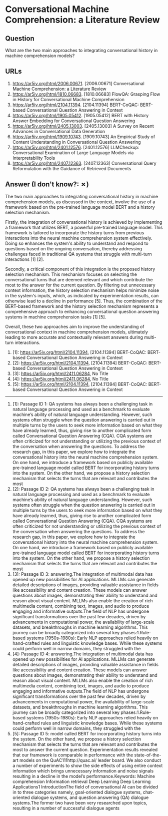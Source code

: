 # Conversational Machine Comprehension: a Literature Review

## Question

What are the two main approaches to integrating conversational history in machine comprehension models?

## URLs

1. https://ar5iv.org/html/2006.00671. [2006.00671] Conversational Machine Comprehension: a Literature Review
2. https://ar5iv.org/html/1810.06683. [1810.06683] FlowQA: Grasping Flow in History for Conversational Machine Comprehension
3. https://ar5iv.org/html/2104.11394. [2104.11394] BERT-CoQAC: BERT-based Conversational Question Answering in Context
4. https://ar5iv.org/html/1905.05412. [1905.05412] BERT with History Answer Embedding for Conversational Question Answering
5. https://ar5iv.org/html/2405.13003. [2405.13003] A Survey on Recent Advances in Conversational Data Generation
6. https://ar5iv.org/html/1909.10743. [1909.10743] An Empirical Study of Content Understanding in Conversational Question Answering
7. https://ar5iv.org/html/2401.12576. [2401.12576] LLMCheckup: Conversational Examination of Large Language Models via Interpretability Tools
8. https://ar5iv.org/html/2407.12363. [2407.12363] Conversational Query Reformulation with the Guidance of Retrieved Documents

## Answer (I don't know?: ✗)

The two main approaches to integrating conversational history in machine comprehension models, as discussed in the context, involve the use of a framework based on the pre-trained language model BERT and a history selection mechanism. 

Firstly, the integration of conversational history is achieved by implementing a framework that utilizes BERT, a powerful pre-trained language model. This framework is tailored to incorporate the history turns from previous interactions into the neural machine comprehension system effectively. Doing so enhances the system's ability to understand and respond to questions based on the ongoing conversation, thereby addressing challenges faced in traditional QA systems that struggle with multi-turn interactions [1] [2].

Secondly, a critical component of this integration is the proposed history selection mechanism. This mechanism focuses on selecting the conversational turns that are deemed relevant and which contribute the most to the answer for the current question. By filtering out unnecessary context information, the history selection mechanism helps minimize noise in the system's inputs, which, as indicated by experimentation results, can otherwise lead to a decline in performance [5]. Thus, the combination of the BERT-based framework and the history selection mechanism represents a comprehensive approach to enhancing conversational question answering systems in machine comprehension tasks [1] [5]. 

Overall, these two approaches aim to improve the understanding of conversational context in machine comprehension models, ultimately leading to more accurate and contextually relevant answers during multi-turn interactions.

1. [1]:  https://ar5iv.org/html/2104.11394, [2104.11394] BERT-CoQAC: BERT-based Conversational Question Answering in Context
2. [2]:  https://ar5iv.org/html/2104.11394, [2104.11394] BERT-CoQAC: BERT-based Conversational Question Answering in Context
3. [3]:  https://ar5iv.org/html/2411.06284, No Title
4. [4]:  https://ar5iv.org/html/2411.06284, No Title
5. [5]:  https://ar5iv.org/html/2104.11394, [2104.11394] BERT-CoQAC: BERT-based Conversational Question Answering in Context
---
1. [1]:  Passage ID 1: QA systems has always been a challenging task in natural language processing and used as a benchmark to evaluate machine’s ability of natural language understanding. However, such systems often struggle when the question answering is carried out in multiple turns by the users to seek more information based on what they have already learned, thus, giving rise to another complicated form called Conversational Question Answering (CQA). CQA systems are often criticized for not understanding or utilizing the previous context of the conversation when answering the questions. To address the research gap, in this paper, we explore how to integrate the conversational history into the neural machine comprehension system. On one hand, we introduce a framework based on publicly available pre-trained language model called BERT for incorporating history turns into the system. On the other hand, we propose a history selection mechanism that selects the turns that are relevant and contributes the most
2. [2]:  Passage ID 2: QA systems has always been a challenging task in natural language processing and used as a benchmark to evaluate machine’s ability of natural language understanding. However, such systems often struggle when the question answering is carried out in multiple turns by the users to seek more information based on what they have already learned, thus, giving rise to another complicated form called Conversational Question Answering (CQA). CQA systems are often criticized for not understanding or utilizing the previous context of the conversation when answering the questions. To address the research gap, in this paper, we explore how to integrate the conversational history into the neural machine comprehension system. On one hand, we introduce a framework based on publicly available pre-trained language model called BERT for incorporating history turns into the system. On the other hand, we propose a history selection mechanism that selects the turns that are relevant and contributes the most
3. [3]:  Passage ID 3: answering.The integration of multimodal data has opened up new possibilities for AI applications. MLLMs can generate detailed descriptions of images, providing valuable assistance in fields like accessibility and content creation. These models can answer questions about images, demonstrating their ability to understand and reason about visual content. MLLMs also enable the creation of rich multimedia content, combining text, images, and audio to produce engaging and informative outputs.The field of NLP has undergone significant transformations over the past few decades, driven by advancements in computational power, the availability of large-scale datasets, and breakthroughs in machine learning algorithms. This journey can be broadly categorized into several key phases:1.Rule-based systems (1950s-1980s): Early NLP approaches relied heavily on hand-crafted rules and linguistic knowledge bases. While these systems could perform well in narrow domains, they struggled with the
4. [4]:  Passage ID 4: answering.The integration of multimodal data has opened up new possibilities for AI applications. MLLMs can generate detailed descriptions of images, providing valuable assistance in fields like accessibility and content creation. These models can answer questions about images, demonstrating their ability to understand and reason about visual content. MLLMs also enable the creation of rich multimedia content, combining text, images, and audio to produce engaging and informative outputs.The field of NLP has undergone significant transformations over the past few decades, driven by advancements in computational power, the availability of large-scale datasets, and breakthroughs in machine learning algorithms. This journey can be broadly categorized into several key phases:1.Rule-based systems (1950s-1980s): Early NLP approaches relied heavily on hand-crafted rules and linguistic knowledge bases. While these systems could perform well in narrow domains, they struggled with the
5. [5]:  Passage ID 5: model called BERT for incorporating history turns into the system. On the other hand, we propose a history selection mechanism that selects the turns that are relevant and contributes the most to answer the current question. Experimentation results revealed that our framework is comparable in performance with the state-of-the-art models on the QuAC111http://quac.ai/ leader board. We also conduct a number of experiments to show the side effects of using entire context information which brings unnecessary information and noise signals resulting in a decline in the model’s performance.Keywords: Machine comprehension Information retrieval Deep Learning Deep Learning Applications1 IntroductionThe field of conversational AI can be divided in to three categories namely, goal-oriented dialogue systems, chat-oriented dialogue systems, and question answering (QA) dialogue systems.The former two have been very researched upon topics, resulting in a number of successful dialogue agents